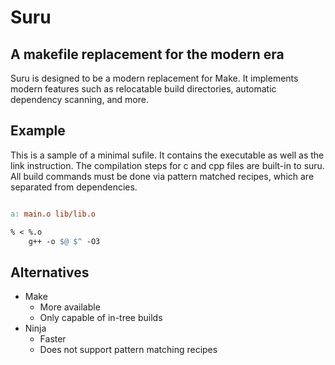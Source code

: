 # Suru

## A makefile replacement for the modern era

Suru is designed to be a modern replacement for Make. It implements modern
features such as relocatable build directories, automatic dependency scanning,
and more.

## Example

This is a sample of a minimal sufile. It contains the executable as well as the link instruction.
The compilation steps for c and cpp files are built-in to suru. All build commands must be done
via pattern matched recipes, which are separated from dependencies.

```Makefile

a: main.o lib/lib.o

% < %.o
    g++ -o $@ $^ -O3
```

## Alternatives

- Make
  - More available
  - Only capable of in-tree builds
- Ninja
  - Faster
  - Does not support pattern matching recipes
